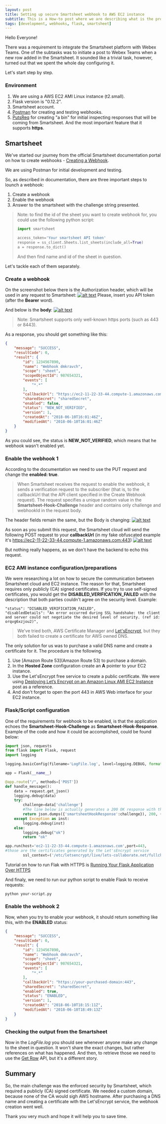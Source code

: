 ```yaml
---
layout: post
title: Setting up secure Smartsheet webhook to AWS EC2 instance
subtitle: This is a How-to post where we are describing what is the procedure of configuring a Smartsheet webhook to an AWS EC2 instance, what are the challenges of that and how to overcome them
tags: [development, webhooks, flask, smartsheet]
---
```


Hello Everyone!

There was a requirement to integrate the Smartsheet platform with Webex Teams. One of the subtasks was to initiate a post to Webex Teams when a new row added in the Smartsheet. It sounded like a trivial task, however, turned out that we spent the whole day configuring it.

Let's start step by step.

### Environment
1. We are using a AWS EC2 AMI Linux instance (t2.small).
2. Flask version is "0.12.2".
3. Smartsheet account.
4. [Postman](https://www.getpostman.com/products) for creating and testing webhooks.
5. [PutsReq](https://putsreq.com/) for creating "a bin" for initial inspecting responses that will be coming from Smartsheet. And the most important feature that it supports **https**.

## Smartsheet
We've started our journey from the official Smartsheet documentation portal on how to create webhooks - [Creating a Webhook](http://smartsheet-platform.github.io/api-docs/#creating-a-webhook).

We are using Postman for initial development and testing.

So, as described in documentation, there are three important steps to lounch a webhook:
1. Create a webhook
2. Enable the webhook
3. Answer to the smartsheet with the challenge string presented.

> Note: to find the id of the sheet you want to create webhook for, you could use the following python script:
> ~~~python
> import smartsheet
>
> access_token='Your smartsheet API token'
> response = ss_client.Sheets.list_sheets(include_all=True)
> a = response.to_dict()
> ~~~
> And then find name and id of the sheet in question.

Let's tackle each of them separately.

### Create a webhook
On the screenshot below there is the Authorization header, which will be used in any request to Smartsheet:
[![alt text](/img/2018-06-11-smartsheet-webhooks-aws-ec2-le/sm1.png "Postman Example Auth header")](https://raw.githubusercontent.com/dmkravch/dmkravch.github.io/master/img/2018-06-11-smartsheet-webhooks-aws-ec2-le/sm1.png)
Please, insert you API token (after the **Bearer** word).

And below is the **body**:
[![alt text](/img/2018-06-11-smartsheet-webhooks-aws-ec2-le/sm2.png "Postman Example Auth Body")](https://raw.githubusercontent.com/dmkravch/dmkravch.github.io/master/img/2018-06-11-smartsheet-webhooks-aws-ec2-le/sm2.png)

> Note: Smartsheet supports only well-known https ports (such as 443 or 8443).

As a response, you should get something like this:
~~~json
{
    "message": "SUCCESS",
    "resultCode": 0,
    "result": {
        "id": 1234567890,
        "name": "Webhook dmkravch",
        "scope": "sheet",
        "scopeObjectId": 987654321,
        "events": [
            "*.*"
        ],
        "callbackUrl": "https://ec2-11-22-33-44.compute-1.amazonaws.com:443",
        "sharedSecret": "sharedSecret",
        "enabled": false,
        "status": "NEW_NOT_VERIFIED",
        "version": 1,
        "createdAt": "2018-06-10T16:01:46Z",
        "modifiedAt": "2018-06-10T16:01:46Z"
    }
}
~~~

As you could see, the status is **NEW_NOT_VERIFIED**, which means that he webhook wasn't enabled yet.

### Enable the webhook 1
According to the documentation we need to use the PUT request and change the **enabled: true**.
> When Smartsheet receives the request to enable the webhook, it sends a verification request to the subscriber (that is, to the callbackUrl that the API client specified in the Create Webhook request). The request specifies a unique random value in the **Smartsheet-Hook-Challenge** header and contains only challenge and webhookId in the request body.

The header fields remain the same, but the Body is changing:
[![alt text](/img/2018-06-11-smartsheet-webhooks-aws-ec2-le/sm3.png "Postman Example PUT Body")](https://raw.githubusercontent.com/dmkravch/dmkravch.github.io/master/img/2018-06-11-smartsheet-webhooks-aws-ec2-le/sm3.png)

As soon as you submit this request, the Smartsheet cloud will send the following POST request to your **callbackUrl** (in my fake obfuscated example it's https://ec2-11-22-33-44.compute-1.amazonaws.com:443)
[![alt text](/img/2018-06-11-smartsheet-webhooks-aws-ec2-le/rb1.png "Request bin response")](https://raw.githubusercontent.com/dmkravch/dmkravch.github.io/master/img/2018-06-11-smartsheet-webhooks-aws-ec2-le/rb1.png)

But nothing really happens, as we don't have the backend to echo this request.

### EC2 AMI instance configuration/preparations

We were researching a lot on how to secure the communication between Smartsheet cloud and EC2 instance. The reason for that, Smartsheet requires only publicly (CA) signed certificates. If you try to use self-signed certificates, you would get the **DISABLED_VERIFICATION_FAILED** with the description that both parties couldn't agree on the security level. Example:
~~~
"status": "DISABLED_VERIFICATION_FAILED",
"disabledDetails": "An error occurred during SSL handshake: the client and server could not negotiate the desired level of security. (ref id: orqvg6xzjou2)",
~~~

> We've tried both, AWS Certificate Manager and [Let'sEncrypt](https://letsencrypt.org/), but they both failed to create a certificate for AWS owned DNS.

The only solution for us was to purchase a valid DNS name and create a certificate for it. The procedure is the following.
1. Use [Amazon Route 53](Amazon Route 53) to purchase a domain.
2. In the **Hosted Zone** configuration create an **A** pointer to your EC2 instance.
3. Use the Let'sEncrypt free service to create a public certificate. We were using [Deploying Let’s Encrypt on an Amazon Linux AMI EC2 Instance](https://medium.com/@gnowland/deploying-lets-encrypt-on-an-amazon-linux-ami-ec2-instance-f8e2e8f4fc1f) post as a reference.
4. And don't forget to open the port 443 in AWS Web interface for your EC2 instance.

### Flask/Script configuration

One of the requirements for webhook to be enabled, is that the application echoes the **Smartsheet-Hook-Challenge** as **Smartsheet-Hook-Response**.
Example of the code and how it could be accomplished, could be found below:
~~~python
import json, requests
from flask import Flask, request
import logging

logging.basicConfig(filename='LogFile.log', level=logging.DEBUG, format='%(asctime)s %(message)s')

app = Flask(__name__)

@app.route("/", methods=['POST'])
def handle_message():
    data = request.get_json()
    logging.debug(data)
    try:
        challenge=data['challenge']
        #The line below is actually generates a 200 OK response with the smartsheetHookResponse
        return json.dumps({'smartsheetHookResponse':challenge}), 200, {'ContentType':'application/json'}
    except Exception as inst:
        logging.debug(inst)
    else:
        logging.debug("ok")
        return "ok"

app.run(host='ec2-11-22-33-44.compute-1.amazonaws.com',port=443,
#those are the certificates generated by the Let'sEncrypt service
        ssl_context=('/etc/letsencrypt/live/lets-collaborate.net/fullchain.pem', '/etc/letsencrypt/live/lets-collaborate.net/privkey.pem'))
~~~

Tutorial on how to run Flak with HTTPS is [Running Your Flask Application Over HTTPS](https://blog.miguelgrinberg.com/post/running-your-flask-application-over-https)

And finaly, we need to run our python script to enable Flask to receive requests:
~~~
python your-script.py
~~~

### Enable the webhook 2
Now, when you try to enable your webhook, it should return something like this, with the **ENABLED** status:
~~~json
{
    "message": "SUCCESS",
    "resultCode": 0,
    "result": {
        "id": 1234567890,
        "name": "Webhook dmkravch",
        "scope": "sheet",
        "scopeObjectId": 987654321,
        "events": [
            "*.*"
        ],
        "callbackUrl": "https://your-purchased-domain:443",
        "sharedSecret": "sharedSecret",
        "enabled": true,
        "status": "ENABLED",
        "version": 1,
        "createdAt": "2018-06-10T18:15:11Z",
        "modifiedAt": "2018-06-10T18:49:13Z"
    }
}
~~~

### Checking the output from the Smartsheet
Now in the _LogFile.log_ you should see whenever anyone make any change to the sheet in question. It won't share the exact changes, but rather references on what has happened. And then, to retrieve those we need to use the [Get Row](http://smartsheet-platform.github.io/api-docs/?python#get-row) API, but it's a different story.


## Summary
So, the main challenge was the enforced security by Smartsheet, which required a publicly (CA) signed certificate. We needed a custom domain, because none of the CA would sigh AWS hostname. After purchasing a DNS name and creating a certificate with the Let'sEncrypt service, the webhook creation went well.   

Thank you very much and hope it will help you to save time.

